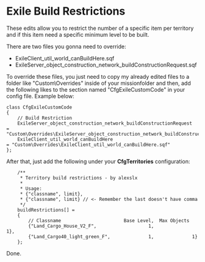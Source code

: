 # Exile Build Restrictions
These edits allow you to restrict the number of a specific item per territory and if this item need a specific minimum level to be built.


There are two files you gonna need to override:
* ExileClient_util_world_canBuildHere.sqf
* ExileServer_object_construction_network_buildConstructionRequest.sqf

To override these files, you just need to copy my already edited files to a folder like "Custom\Overrides" inside of your missionfolder and then, add the following likes to the section named "CfgExileCustomCode" in your config file. Example below:

```
class CfgExileCustomCode 
{   
    // Build Restriction
    ExileServer_object_construction_network_buildConstructionRequest    = "Custom\Overrides\ExileServer_object_construction_network_buildConstructionRequest.sqf"
    ExileClient_util_world_canBuildHere                                 = "Custom\Overrides\ExileClient_util_world_canBuildHere.sqf"
};
```

After that, just add the following under your **CfgTerritories** configuration:
```
    /**
     * Territory build restrictions - by alexslx
     *
     * Usage:
     * {"classname", limit},
     * {"classname", limit} // <- Remember the last doesn't have comma
     */
    buildRestrictions[] =
    {
        // Classname                       Base Level,  Max Objects
        {"Land_Cargo_House_V2_F",                   1,              1},
        {"Land_Cargo40_light_green_F",              1,              1}
    };
```

Done.

